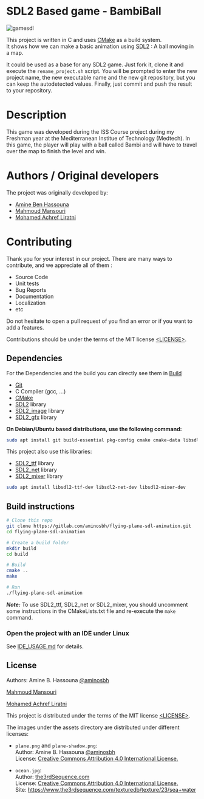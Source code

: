 # SDL2 Based game - BambiBall

![gamesdl](https://user-images.githubusercontent.com/57843834/165837709-9c2fdecf-7abb-4ad3-bfd4-3727b60023f4.PNG)
 
This project is written in C and uses [CMake][] as a build system.<br>
It shows how we can make a basic animation using [SDL2][sdl] : A ball moving in a map.

It could be used as a base for any SDL2 game. Just fork it, clone it and
execute the `rename_project.sh` script. You will be prompted to enter the new
project name, the new executable name and the new git repository, but you can
keep the autodetected values. Finally, just commit and push the result to your
repository.

# Description

This game was developed during the ISS Course project during my Freshman year at the
Mediterranean Institue of Technology (Medtech). In this game, the player will play with
a ball called Bambi and will have to travel over the map to finish the level and win.

# Authors / Original developers

The project was originally developed by:

- [Amine Ben Hassouna](https://github.com/aminosbh)
- [Mahmoud Mansouri][]
- [Mohamed Achref Liratni][]

# Contributing

Thank you for your interest in our project. There are many ways to contribute,
and we appreciate all of them :

- Source Code
- Unit tests
- Bug Reports
- Documentation
- Localization
- etc

Do not hesitate to open a pull request of you find an error or if you want to add
a features.

Contributions should be under the terms of the MIT license [&lt;LICENSE&gt;](LICENSE).

## Dependencies

For the Dependencies and the build you can directly see them in [Build](BUILD.md)

- [Git][]
- C Compiler (gcc, ...)
- [CMake][]
- [SDL2][sdl] library
- [SDL2_image][] library
- [SDL2_gfx][] library

**On Debian/Ubuntu based distributions, use the following command:**

```sh
sudo apt install git build-essential pkg-config cmake cmake-data libsdl2-dev libsdl2-image-dev libsdl2-gfx-dev
```

This project also use this libraries:

- [SDL2_ttf][] library
- [SDL2_net][] library
- [SDL2_mixer][] library

```sh
sudo apt install libsdl2-ttf-dev libsdl2-net-dev libsdl2-mixer-dev
```

## Build instructions

```sh
# Clone this repo
git clone https://gitlab.com/aminosbh/flying-plane-sdl-animation.git
cd flying-plane-sdl-animation

# Create a build folder
mkdir build
cd build

# Build
cmake ..
make

# Run
./flying-plane-sdl-animation
```

**_Note:_** To use SDL2_ttf, SDL2_net or SDL2_mixer, you should uncomment some
instructions in the CMakeLists.txt file and re-execute the `make` command.

### Open the project with an IDE under Linux

See [IDE_USAGE.md](IDE_USAGE.md) for details.

## License

Authors: Amine B. Hassouna [@aminosbh](https://gitlab.com/aminosbh)

[Mahmoud Mansouri]

[Mohamed Achref Liratni]

This project is distributed under the terms of the MIT license
[&lt;LICENSE&gt;](LICENSE).

The images under the assets directory are distributed under different licenses:

- `plane.png` and `plane-shadow.png`:<br>
  Author: Amine B. Hassouna [@aminosbh](https://gitlab.com/aminosbh)<br>
  License: [Creative Commons Attribution 4.0 International License.][ccby]

- `ocean.jpg`:<br>
  Author: [the3rdSequence.com](https://www.the3rdsequence.com)<br>
  License: [Creative Commons Attribution 4.0 International License.][ccby]<br>
  Site: https://www.the3rdsequence.com/texturedb/texture/23/sea+water

[sdl]: https://www.libsdl.org
[cmake]: https://cmake.org
[git]: https://git-scm.com
[sdl2_image]: https://www.libsdl.org/projects/SDL_image
[sdl2_ttf]: https://www.libsdl.org/projects/SDL_ttf
[sdl2_net]: https://www.libsdl.org/projects/SDL_net
[sdl2_mixer]: https://www.libsdl.org/projects/SDL_mixer
[sdl2_gfx]: http://www.ferzkopp.net/wordpress/2016/01/02/sdl_gfx-sdl2_gfx
[ccby]: http://creativecommons.org/licenses/by/4.0/
[mohamed achref liratni]: https://github.com/MohamedLiratni
[mahmoud mansouri]: https://github.com/MahmoudMans
